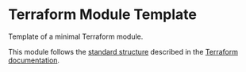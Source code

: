 # Terraform Module Template

Template of a minimal Terraform module.

This module follows the [standard structure][standard-module-structure] described in the [Terraform documentation][terraform-docs].

 [standard-module-structure]: https://www.terraform.io/docs/modules/index.html#standard-module-structure "Terraform Documentation - Standard Module Structure"
 [terraform-docs]: https://www.terraform.io/docs/ "Terraform Documentation"
